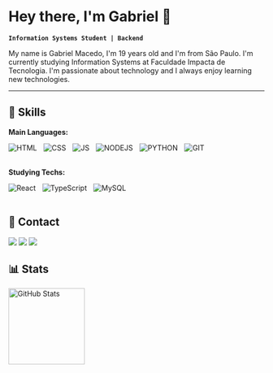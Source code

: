# Hey there, I'm Gabriel 🤟

**`Information Systems Student | Backend`**

My name is Gabriel Macedo, I'm 19 years old and I'm from São Paulo. I'm currently studying Information Systems at Faculdade Impacta de Tecnologia. I'm passionate about technology and I always enjoy learning new technologies.

---

## 🤖 Skills ##

**Main Languages:**

<div style='display: inline_block'>
    <img align='left' alt='HTML' title='HTML' style='padding-right: 10px'
        src="https://img.shields.io/badge/HTML5-E34F26?style=for-the-badge&logo=html5&logoColor=white" />
    <img align='left' alt='CSS' title='CSS' style='padding-right: 10px'
        src="https://img.shields.io/badge/CSS3-1572B6?style=for-the-badge&logo=css3&logoColor=white" />
    <img align='left' alt='JS' title='JS' style='padding-right: 10px'
        src="https://img.shields.io/badge/JavaScript-F7DF1E?style=for-the-badge&logo=javascript&logoColor=black" />
    <img align='left' alt='NODEJS' title='NODEJS' style='padding-right: 10px'
        src="https://img.shields.io/badge/Node.js-43853D?style=for-the-badge&logo=node.js&logoColor=white" />
    <img align='left' alt='PYTHON' title='PYTHON' style='padding-right: 10px'
        src="https://img.shields.io/badge/Python-14354C?style=for-the-badge&logo=python&logoColor=white" />
    <img align='left' alt='GIT' title='GIT' style='padding-right: 10px'
        src="https://img.shields.io/badge/GIT-E44C30?style=for-the-badge&logo=git&logoColor=white" />
</div>
<br>
<br>

**Studying Techs:**

<div style='display: inline_block'>
    <img align='left' alt='React' title='React' style='padding-right: 10px'
        src="https://img.shields.io/badge/React-20232A?style=for-the-badge&logo=react&logoColor=61DAFB" />
    <img align='left' alt='TypeScript' title='TypeScript' style='padding-right: 10px'
        src="https://img.shields.io/badge/TypeScript-007ACC?style=for-the-badge&logo=typescript&logoColor=white" />
    <img align='left' alt='MySQL' title='MySQL' style='padding-right: 10px'
        src="https://img.shields.io/badge/MySQL-005C84?style=for-the-badge&logo=mysql&logoColor=white" />
</div>
<br>
<br>

## 📲 Contact ##

<a href="www.linkedin.com/in/gabmacedo" target="_blank"><img src='https://img.shields.io/badge/LinkedIn-0077B5?style=for-the-badge&logo=linkedin&logoColor=white'></a>
<a href="malito:gabriel.adem001@gmail.com" target="_blank"><img src='https://img.shields.io/badge/Gmail-D14836?style=for-the-badge&logo=gmail&logoColor=white'></a>
<a href="instagram.com/@md.gab" target="_blank"><img src='https://img.shields.io/badge/Instagram-E4405F?style=for-the-badge&logo=instagram&logoColor=white'></a>

## 📊 Stats ##
<p>
    <img 
        align='left' 
        alt='GitHub Stats'
        height='150'
        style='padding-right: 10px'
        src="https://github-readme-stats.vercel.app/api/top-langs/?username=gabmacedo&theme=dracula&layout=compact&langs_count=4" 
    />
</p>
       
